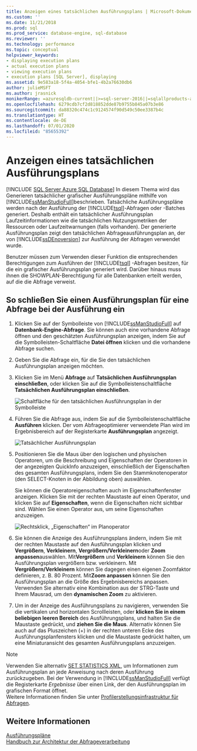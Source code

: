 ```yaml
---
title: Anzeigen eines tatsächlichen Ausführungsplans | Microsoft-Dokumentation
ms.custom: ''
ms.date: 11/21/2018
ms.prod: sql
ms.prod_service: database-engine, sql-database
ms.reviewer: ''
ms.technology: performance
ms.topic: conceptual
helpviewer_keywords:
- displaying execution plans
- actual execution plans
- viewing execution plans
- execution plans [SQL Server], displaying
ms.assetid: 9e583a18-5f4a-4054-bfe1-4b2a76630db6
author: julieMSFT
ms.author: jrasnick
monikerRange: =azuresqldb-current||>=sql-server-2016||=sqlallproducts-allversions||>=sql-server-linux-2017||=azuresqldb-mi-current
ms.openlocfilehash: 6279cdb7cf2d818852dde87b9755b845a07b3e86
ms.sourcegitcommit: da88320c474c1c9124574f90d549c50ee3387b4c
ms.translationtype: HT
ms.contentlocale: de-DE
ms.lasthandoff: 07/01/2020
ms.locfileid: "85655392"
---
```

# <a name="display-an-actual-execution-plan"></a>Anzeigen eines tatsächlichen Ausführungsplans
[!INCLUDE [SQL Server Azure SQL Database](../../includes/applies-to-version/sql-asdb.md)]
  In diesem Thema wird das Generieren tatsächlicher grafischer Ausführungspläne mithilfe von [!INCLUDE[ssManStudioFull](../../includes/ssmanstudiofull-md.md)]beschrieben. Tatsächliche Ausführungspläne werden nach der Ausführung der [!INCLUDE[tsql](../../includes/tsql-md.md)]-Abfragen oder -Batches generiert. Deshalb enthält ein tatsächlicher Ausführungsplan Laufzeitinformationen wie die tatsächlichen Nutzungsmetriken der Ressourcen oder Laufzeitwarnungen (falls vorhanden). Der generierte Ausführungsplan zeigt den tatsächlichen Abfrageausführungsplan an, der von [!INCLUDE[ssDEnoversion](../../includes/ssdenoversion-md.md)] zur Ausführung der Abfragen verwendet wurde.  
  
 Benutzer müssen zum Verwenden dieser Funktion die entsprechenden Berechtigungen zum Ausführen der [!INCLUDE[tsql](../../includes/tsql-md.md)] -Abfragen besitzen, für die ein grafischer Ausführungsplan generiert wird. Darüber hinaus muss ihnen die SHOWPLAN-Berechtigung für alle Datenbanken erteilt werden, auf die die Abfrage verweist.  
  
## <a name="to-include-an-execution-plan-for-a-query-during-execution"></a>So schließen Sie einen Ausführungsplan für eine Abfrage bei der Ausführung ein  
  
1.  Klicken Sie auf der Symbolleiste von [!INCLUDE[ssManStudioFull](../../includes/ssmanstudiofull-md.md)] auf **Datenbank-Engine-Abfrage**. Sie können auch eine vorhandene Abfrage öffnen und den geschätzten Ausführungsplan anzeigen, indem Sie auf die Symbolleisten-Schaltfläche **Datei öffnen** klicken und die vorhandene Abfrage suchen. 
  
2.  Geben Sie die Abfrage ein, für die Sie den tatsächlichen Ausführungsplan anzeigen möchten.  
  
3.  Klicken Sie im Menü **Abfrage** auf **Tatsächlichen Ausführungsplan einschließen**, oder klicken Sie auf die Symbolleistenschaltfläche **Tatsächlichen Ausführungsplan einschließen**.

    ![Schaltfläche für den tatsächlichen Ausführungsplan in der Symbolleiste](../../relational-databases/performance/media/actualexecplantoolbar.png "Schaltfläche für den tatsächlichen Ausführungsplan in der Symbolleiste")   
  
4.  Führen Sie die Abfrage aus, indem Sie auf die Symbolleistenschaltfläche **Ausführen** klicken. Der vom Abfrageoptimierer verwendete Plan wird im Ergebnisbereich auf der Registerkarte **Ausführungsplan** angezeigt. 

    ![Tatsächlicher Ausführungsplan](../../relational-databases/performance/media/actualexecplan.png "Tatsächlicher Ausführungsplan")   

5.  Positionieren Sie die Maus über den logischen und physischen Operatoren, um die Beschreibung und Eigenschaften der Operatoren in der angezeigten QuickInfo anzuzeigen, einschließlich der Eigenschaften des gesamten Ausführungsplans, indem Sie den Stammknotenoperator (den SELECT-Knoten in der Abbildung oben) auswählen.   
  
    Sie können die Operatoreigenschaften auch im Eigenschaftenfenster anzeigen. Klicken Sie mit der rechten Maustaste auf einen Operator, und klicken Sie auf **Eigenschaften**, wenn die Eigenschaften nicht sichtbar sind. Wählen Sie einen Operator aus, um seine Eigenschaften anzuzeigen.  

    ![Rechtsklick, „Eigenschaften“ im Planoperator](../../relational-databases/performance/media/planproperties.png "Rechtsklick, „Eigenschaften“ im Planoperator")    
  
6.  Sie können die Anzeige des Ausführungsplans ändern, indem Sie mit der rechten Maustaste auf den Ausführungsplan klicken und **Vergrößern**, **Verkleinern**, **Vergrößern/Verkleinern**oder **Zoom anpassen**auswählen. Mit**Vergrößern** und **Verkleinern** können Sie den Ausführungsplan vergrößern bzw. verkleinern. Mit **Vergrößern/Verkleinern** können Sie dagegen einen eigenen Zoomfaktor definieren, z. B. 80 Prozent. Mit**Zoom anpassen** können Sie den Ausführungsplan an die Größe des Ergebnisbereichs anpassen. Verwenden Sie alternativ eine Kombination aus der STRG-Taste und Ihrem Mausrad, um den **dynamischen Zoom** zu aktivieren.  

7.  Um in der Anzeige des Ausführungsplans zu navigieren, verwenden Sie die vertikalen und horizontalen Scrollleisten, oder **klicken Sie in einem beliebigen leeren Bereich** des Ausführungsplans, und halten Sie die Maustaste gedrückt, und **ziehen Sie die Maus**. Alternativ können Sie auch auf das Pluszeichen (+) in der rechten unteren Ecke des Ausführungsplanfensters klicken und die Maustaste gedrückt halten, um eine Miniaturansicht des gesamten Ausführungsplans anzuzeigen.

> [!NOTE] 
> Verwenden Sie alternativ [SET STATISTICS XML](../../t-sql/statements/set-statistics-xml-transact-sql.md), um Informationen zum Ausführungsplan an jede Anweisung nach deren Ausführung zurückzugeben. Bei der Verwendung in [!INCLUDE[ssManStudioFull](../../includes/ssmanstudiofull-md.md)] verfügt die Registerkarte *Ergebnisse* über einen Link, der den Ausführungsplan im grafischen Format öffnet.   
> Weitere Informationen finden Sie unter [Profilerstellungsinfrastruktur für Abfragen](../../relational-databases/performance/query-profiling-infrastructure.md).
  
## <a name="see-also"></a>Weitere Informationen  
 [Ausführungspläne](../../relational-databases/performance/execution-plans.md)    
 [Handbuch zur Architektur der Abfrageverarbeitung](../../relational-databases/query-processing-architecture-guide.md)  
